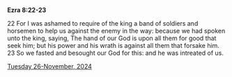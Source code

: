 **Ezra 8:22-23**

22 For I was ashamed to require of the king a band of soldiers and horsemen to help us against the enemy in the way: because we had spoken unto the king, saying, The hand of our God is upon all them for good that seek him; but his power and his wrath is against all them that forsake him. 23 So we fasted and besought our God for this: and he was intreated of us.

[Tuesday 26-November, 2024](https://getbible.life/kjv/Ezra/8/22-23)
